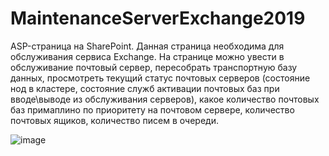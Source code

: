 # MaintenanceServerExchange2019
ASP-страница на SharePoint.
Данная страница необходима для обслуживания сервиса Exchange. На странице можно увести в обслуживание почтовый сервер, пересобрать транспортную базу данных, просмотреть текущий статус почтовых серверов (состояние нод в кластере, состояние служб активации почтовых баз при вводе\выводе из обслуживания серверов), какое количество почтовых баз примаплино по приоритету на почтовом сервере, количество почтовых ящиков, количество писем в очереди.

![image](https://user-images.githubusercontent.com/30699602/212104121-dd685e17-10ec-4e17-b050-5ec55de022bf.png)
